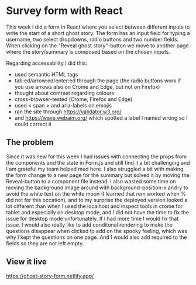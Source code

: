 # Survey form with React

This week I did a form in React where you select between different inputs to write the start of a short ghost story. 
The form has an input field for typing a username, two select dropdowns, radio buttons and two number fields.
When clicking on the "Reveal ghost story"-button we move to another page where the story/summary is composed based on the chosen inputs.  

Regarding accessability I did this: 
- used semantic HTML tags
- tab:ed/arrow:ed/enter:ed through the page (the radio buttons work if you use arrows also on Crome and Edge, but not on Firefox)
- thought about contrast regarding colours 
- cross-browser-tested (Crome, Firefox and Edge)
- used < span > and aria-labels on emojis
- ran the site through https://validator.w3.org/ 
- and https://wave.webaim.org/ which spotted a label I named wrong so I could correct it

## The problem
Since it was new for this week I had issues with connecting the props from the components and the state in Form.js and still find it a bit challenging and I am grateful my team helped med here. I also struggled a bit with making the form change to a new page for the summary but solved it by moving the Reveal-button to a component file instead. 
I also wasted some time on moving the background image around with background-position-x and-y to avoid the white text on the white moon (I learned that rem worked when % did not for this occation), and to my surprise the deployed version looked a lot different than when I used the localhost and inspect tools in crome for tablet and especially on desktop mode, and I did not have the time to fix the issue for desktop mode unfortunately.
If I had more time I would fix that issue. 
I would also really like to add conditonal rendering to make the questions disappear when clicked to add on the spooky feeling, which was why I kept the questions on one page. 
And I would also add required to the fields so they are not left empty. 

## View it live

https://ghost-story-form.netlify.app/
